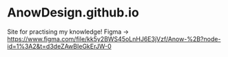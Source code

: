# AnowDesign.github.io

Site for practising my knowledge!
Figma -> https://www.figma.com/file/kk5y2BWS45oLnHJ6E3jVzf/Anow-%2B?node-id=1%3A2&t=d3deZAwBIeGkErJW-0
